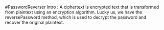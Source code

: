 #PasswordReverser
Intro : A ciphertext is encrypted text that is transformed from plaintext using an encryption algorithm. Lucky us, we have the reversePassword method, which is used to decrypt the password and recover the original plaintext.
